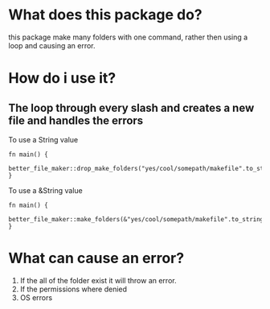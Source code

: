 # What does this package do?

this package make many folders with one command, rather then using a loop and causing an error.

# How do i use it?

## The loop through every slash and creates a new file and handles the errors

To use a String value

```
fn main() {
    better_file_maker::drop_make_folders("yes/cool/somepath/makefile".to_string()).expect("");
}
```

To use a &String value

```
fn main() {
    better_file_maker::make_folders(&"yes/cool/somepath/makefile".to_string()).expect("");
}
```

# What can cause an error?

1. If the all of the folder exist it will throw an error.
2. If the permissions where denied
3. OS errors
